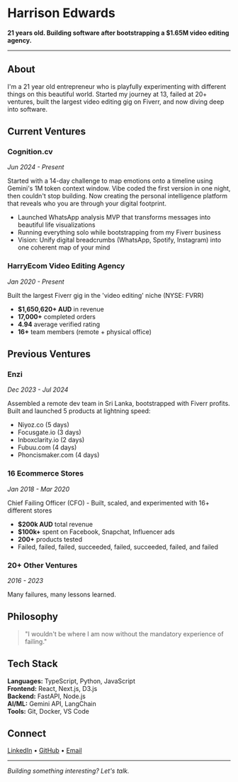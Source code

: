 # Harrison Edwards

**21 years old. Building software after bootstrapping a $1.65M video editing agency.**

---

## About

I'm a 21 year old entrepreneur who is playfully experimenting with different things on this beautiful world. Started my journey at 13, failed at 20+ ventures, built the largest video editing gig on Fiverr, and now diving deep into software.

## Current Ventures

### Cognition.cv
*Jun 2024 - Present*

Started with a 14-day challenge to map emotions onto a timeline using Gemini's 1M token context window. Vibe coded the first version in one night, then couldn't stop building. Now creating the personal intelligence platform that reveals who you are through your digital footprint.

- Launched WhatsApp analysis MVP that transforms messages into beautiful life visualizations
- Running everything solo while bootstrapping from my Fiverr business
- Vision: Unify digital breadcrumbs (WhatsApp, Spotify, Instagram) into one coherent map of your mind

### HarryEcom Video Editing Agency  
*Jan 2020 - Present*

Built the largest Fiverr gig in the 'video editing' niche (NYSE: FVRR)
- **$1,650,620+ AUD** in revenue
- **17,000+** completed orders
- **4.94** average verified rating
- **16+** team members (remote + physical office)

## Previous Ventures

### Enzi
*Dec 2023 - Jul 2024*

Assembled a remote dev team in Sri Lanka, bootstrapped with Fiverr profits. Built and launched 5 products at lightning speed:
- Niyoz.co (5 days)
- Focusgate.io (3 days)
- Inboxclarity.io (2 days)
- Fubuu.com (4 days)
- Phoncismaker.com (4 days)

### 16 Ecommerce Stores
*Jan 2018 - Mar 2020*

Chief Failing Officer (CFO) - Built, scaled, and experimented with 16+ different stores
- **$200k AUD** total revenue
- **$100k+** spent on Facebook, Snapchat, Influencer ads
- **200+** products tested
- Failed, failed, failed, succeeded, failed, succeeded, failed, and failed

### 20+ Other Ventures
*2016 - 2023*

Many failures, many lessons learned.

## Philosophy

> "I wouldn't be where I am now without the mandatory experience of failing."

## Tech Stack

**Languages:** TypeScript, Python, JavaScript  
**Frontend:** React, Next.js, D3.js  
**Backend:** FastAPI, Node.js  
**AI/ML:** Gemini API, LangChain  
**Tools:** Git, Docker, VS Code  

## Connect

[LinkedIn](https://linkedin.com/in/harrison-edwards) • [GitHub](https://github.com/harrythentrepreneur) • [Email](mailto:your.email@example.com)

---

*Building something interesting? Let's talk.*